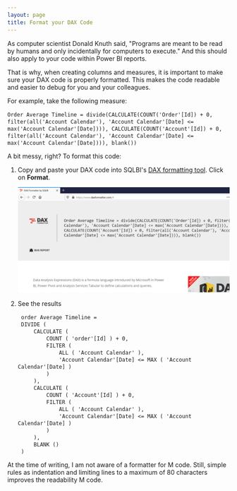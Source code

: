 ```yaml
---
layout: page
title: Format your DAX Code
---
```


As computer scientist Donald Knuth said, "Programs are meant to be read by humans and only incidentally for computers to execute." And this should also apply to your code within Power BI reports. 

That is why, when creating columns and measures, it is important to make sure your DAX code is properly formatted. This makes the code readable and easier to debug for you and your colleagues.  

For example, take the following measure: 


	Order Average Timeline = divide(CALCULATE(COUNT('Order'[Id]) + 0, filter(all('Account Calendar'), 'Account Calendar'[Date] <= max('Account Calendar'[Date]))), CALCULATE(COUNT('Account'[Id]) + 0, filter(all('Account Calendar'), 'Account Calendar'[Date] <= max('Account Calendar'[Date]))), blank()) 


A bit messy, right? To format this code:

1. Copy and paste your DAX code into SQLBI's [DAX formatting tool](https://www.daxformatter.com/). Click on **Format**. 

	![](/asset/screenshot/999-PRE-format-dax-code-img01.png) 

2. See the results 

		order Average Timeline =
		DIVIDE (
			CALCULATE (
				COUNT ( 'order'[Id] ) + 0,
				FILTER (
					ALL ( 'Account Calendar' ),
					'Account Calendar'[Date] <= MAX ( 'Account Calendar'[Date] )
				)
			),
			CALCULATE (
				COUNT ( 'Account'[Id] ) + 0,
				FILTER (
					ALL ( 'Account Calendar' ),
					'Account Calendar'[Date] <= MAX ( 'Account Calendar'[Date] )
				)
			),
			BLANK ()
		)
  
At the time of writing, I am not aware of a formatter for M code. Still, simple rules as indentation and limiting lines to a maximum of 80 characters improves the readability M code.  
